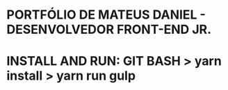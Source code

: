 # PORTFÓLIO DE MATEUS DANIEL - DESENVOLVEDOR FRONT-END JR.
# INSTALL AND RUN: GIT BASH > yarn install > yarn run gulp
